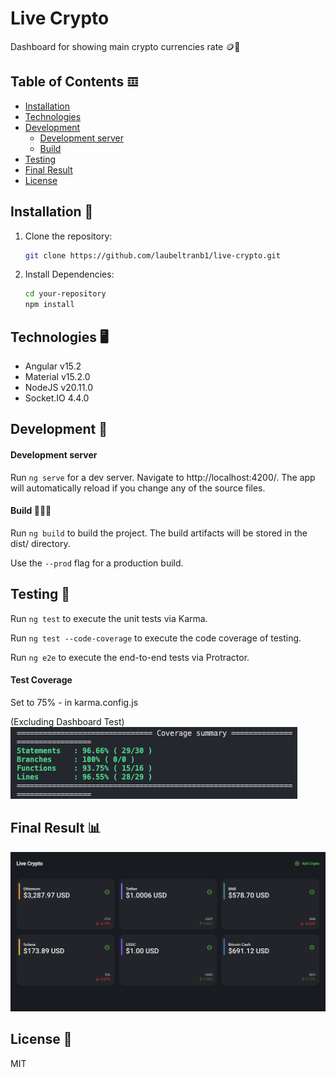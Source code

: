 # Live Crypto

Dashboard for showing main crypto currencies rate 🪙💸

## Table of Contents 𝌞

- [Installation](#installation)
- [Technologies](#technologies)
- [Development](#development)
  - [Development server](#development-server)
  - [Build](#build)
- [Testing](#testing)
- [Final Result](#final-result)
- [License](#license)

## Installation 💾

1. Clone the repository:

   ```sh
   git clone https://github.com/laubeltranb1/live-crypto.git
   ```

2. Install Dependencies:
   ```sh
   cd your-repository
   npm install
   ```

## Technologies 🖥

- Angular v15.2
- Material v15.2.0
- NodeJS v20.11.0
- Socket.IO 4.4.0

## Development 📘

#### Development server

Run `ng serve` for a dev server. Navigate to http://localhost:4200/. The app will automatically reload if you change any of the source files.

#### Build 👷🏼‍♀️

Run `ng build` to build the project. The build artifacts will be stored in the dist/ directory.

Use the `--prod` flag for a production build.

## Testing 🧪

Run `ng test` to execute the unit tests via Karma.

Run `ng test --code-coverage` to execute the code coverage of testing.

Run `ng e2e` to execute the end-to-end tests via Protractor.

#### Test Coverage

Set to 75% - in karma.config.js

(Excluding Dashboard Test)
![alt text](<Screen Shot 2024-04-05 at 12.37.57 PM.png>)

## Final Result 📊

![alt text](image.png)

## License 🪪

MIT
